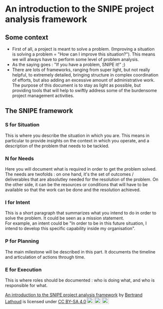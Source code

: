 # An introduction to the SNIPE project analysis framework

## Some context 

- First of all, a project is meant to solve a problem. (Improving a situation is solving a problem = "How can I improve this situation?"). This means we will always have to perform some level of problem analysis.
- As the saying goes : "If you have a problem, SNIPE it!" ;)
- There are lots of frameworks, ranging from super light, but not really helpful, to extremely detailed, bringing structure in complex coordination of efforts, but also adding an excessive amount of administrative work. The purpose of this document is to stay as light as possible, but providing tools that will help to swiftly address some of the burdensome project management activities.

## The SNIPE framework

### S for Situation

This is where you describe the situation in which you are. This means in particular to provide insights on the context in which you operate, and a description of the problem that needs to be tackled.

### N for Needs

Here you will document what is required in order to get the problem solved. The needs are twofolds : on one hand, it's the set of outcomes / deliverables that are absolutley needed for the resolution of the problem. On the other side, it can be the resources or conditions that will have to be available so that the work can be done and the resolution achieved.

### I for Intent

This is a short paragraph that summarizes what you intend to do in order to solve the problem. It could be seen as a mission statement.   
For example, an intent could be "In order to be in this future situation, I intend to develop this specific capability inside my organisation".

### P for Planning

The main milestone will be described in this part. It documents the timeline and articulation of actions through time.

### E for Execution

This is where roles should be documented : who is doing what, and who is responsible for what.

<footer>

 <p xmlns:cc="http://creativecommons.org/ns#" xmlns:dct="http://purl.org/dc/terms/"><a property="dct:title" rel="cc:attributionURL" href="https://belatho.github.io/Proj_Mgt/SNIPE_Intro.html">An introduction to the SNIPE project analysis framework</a> by <a rel="cc:attributionURL dct:creator" property="cc:attributionName" href="http://no link available">Bertrand Lathoud</a> is licensed under <a href="https://creativecommons.org/licenses/by-sa/4.0/?ref=chooser-v1" target="_blank" rel="license noopener noreferrer" style="display:inline-block;">CC BY-SA 4.0<img style="height:22px!important;margin-left:3px;vertical-align:text-bottom;" src="https://mirrors.creativecommons.org/presskit/icons/cc.svg?ref=chooser-v1" alt=""><img style="height:22px!important;margin-left:3px;vertical-align:text-bottom;" src="https://mirrors.creativecommons.org/presskit/icons/by.svg?ref=chooser-v1" alt=""><img style="height:22px!important;margin-left:3px;vertical-align:text-bottom;" src="https://mirrors.creativecommons.org/presskit/icons/sa.svg?ref=chooser-v1" alt=""></a></p> 
</footer>
